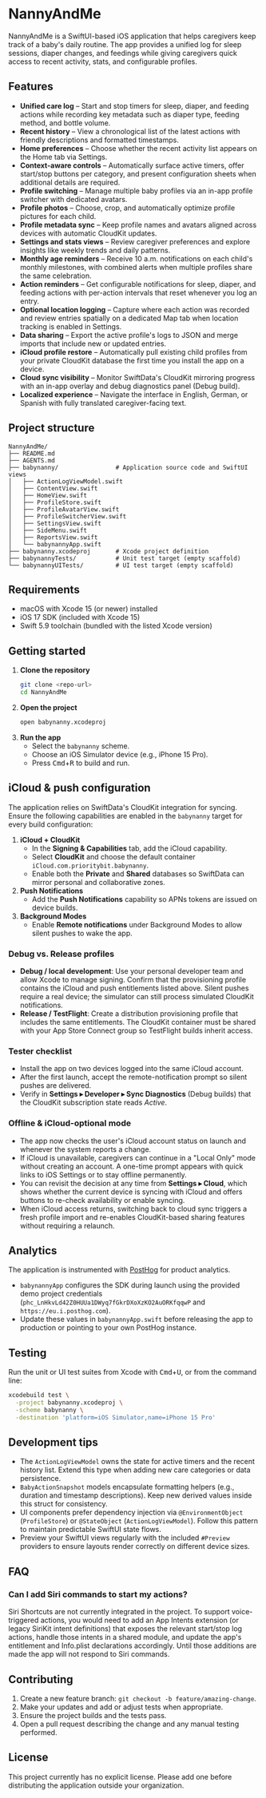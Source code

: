 # NannyAndMe

NannyAndMe is a SwiftUI-based iOS application that helps caregivers keep track of a baby's daily routine. The app provides a unified log for sleep sessions, diaper changes, and feedings while giving caregivers quick access to recent activity, stats, and configurable profiles.

## Features

- **Unified care log** – Start and stop timers for sleep, diaper, and feeding actions while recording key metadata such as diaper type, feeding method, and bottle volume.
- **Recent history** – View a chronological list of the latest actions with friendly descriptions and formatted timestamps.
- **Home preferences** – Choose whether the recent activity list appears on the Home tab via Settings.
- **Context-aware controls** – Automatically surface active timers, offer start/stop buttons per category, and present configuration sheets when additional details are required.
- **Profile switching** – Manage multiple baby profiles via an in-app profile switcher with dedicated avatars.
- **Profile photos** – Choose, crop, and automatically optimize profile pictures for each child.
- **Profile metadata sync** – Keep profile names and avatars aligned across devices with automatic CloudKit updates.
- **Settings and stats views** – Review caregiver preferences and explore insights like weekly trends and daily patterns.
- **Monthly age reminders** – Receive 10 a.m. notifications on each child's monthly milestones, with combined alerts when multiple profiles share the same celebration.
- **Action reminders** – Get configurable notifications for sleep, diaper, and feeding actions with per-action intervals that reset whenever you log an entry.
- **Optional location logging** – Capture where each action was recorded and review entries spatially on a dedicated Map tab when location tracking is enabled in Settings.
- **Data sharing** – Export the active profile's logs to JSON and merge imports that include new or updated entries.
- **iCloud profile restore** – Automatically pull existing child profiles from your private CloudKit database the first time you install the app on a device.
- **Cloud sync visibility** – Monitor SwiftData's CloudKit mirroring progress with an in-app overlay and debug diagnostics panel (Debug build).
- **Localized experience** – Navigate the interface in English, German, or Spanish with fully translated caregiver-facing text.

## Project structure

```
NannyAndMe/
├── README.md
├── AGENTS.md
├── babynanny/                # Application source code and SwiftUI views
│   ├── ActionLogViewModel.swift
│   ├── ContentView.swift
│   ├── HomeView.swift
│   ├── ProfileStore.swift
│   ├── ProfileAvatarView.swift
│   ├── ProfileSwitcherView.swift
│   ├── SettingsView.swift
│   ├── SideMenu.swift
│   ├── ReportsView.swift
│   └── babynannyApp.swift
├── babynanny.xcodeproj       # Xcode project definition
├── babynannyTests/           # Unit test target (empty scaffold)
└── babynannyUITests/         # UI test target (empty scaffold)
```

## Requirements

- macOS with Xcode 15 (or newer) installed
- iOS 17 SDK (included with Xcode 15)
- Swift 5.9 toolchain (bundled with the listed Xcode version)

## Getting started

1. **Clone the repository**
   ```bash
   git clone <repo-url>
   cd NannyAndMe
   ```
2. **Open the project**
   ```bash
   open babynanny.xcodeproj
   ```
3. **Run the app**
   - Select the `babynanny` scheme.
   - Choose an iOS Simulator device (e.g., iPhone 15 Pro).
   - Press <kbd>Cmd</kbd>+<kbd>R</kbd> to build and run.

## iCloud & push configuration

The application relies on SwiftData's CloudKit integration for syncing. Ensure the following capabilities are enabled in the `babynanny` target for every build configuration:

1. **iCloud + CloudKit**
   - In the **Signing & Capabilities** tab, add the iCloud capability.
   - Select **CloudKit** and choose the default container `iCloud.com.prioritybit.babynanny`.
   - Enable both the **Private** and **Shared** databases so SwiftData can mirror personal and collaborative zones.
2. **Push Notifications**
   - Add the **Push Notifications** capability so APNs tokens are issued on device builds.
3. **Background Modes**
   - Enable **Remote notifications** under Background Modes to allow silent pushes to wake the app.

### Debug vs. Release profiles

- **Debug / local development**: Use your personal developer team and allow Xcode to manage signing. Confirm that the provisioning profile contains the iCloud and push entitlements listed above. Silent pushes require a real device; the simulator can still process simulated CloudKit notifications.
- **Release / TestFlight**: Create a distribution provisioning profile that includes the same entitlements. The CloudKit container must be shared with your App Store Connect group so TestFlight builds inherit access.

### Tester checklist

- Install the app on two devices logged into the same iCloud account.
- After the first launch, accept the remote-notification prompt so silent pushes are delivered.
- Verify in **Settings ▸ Developer ▸ Sync Diagnostics** (Debug builds) that the CloudKit subscription state reads *Active*.

### Offline & iCloud-optional mode

- The app now checks the user's iCloud account status on launch and whenever the system reports a change.
- If iCloud is unavailable, caregivers can continue in a "Local Only" mode without creating an account. A one-time prompt appears with quick links to iOS Settings or to stay offline permanently.
- You can revisit the decision at any time from **Settings ▸ Cloud**, which shows whether the current device is syncing with iCloud and offers buttons to re-check availability or enable syncing.
- When iCloud access returns, switching back to cloud sync triggers a fresh profile import and re-enables CloudKit-based sharing features without requiring a relaunch.

## Analytics

The application is instrumented with [PostHog](https://posthog.com/) for product analytics.

- `babynannyApp` configures the SDK during launch using the provided demo project credentials
  (`phc_LnHkvLd42Z0HUUa1DWyq7fGkrDXoXzKO2AuORKfqqwP` and `https://eu.i.posthog.com`).
- Update these values in `babynannyApp.swift` before releasing the app to production or pointing to your own PostHog
  instance.

## Testing

Run the unit or UI test suites from Xcode with <kbd>Cmd</kbd>+<kbd>U</kbd>, or from the command line:

```bash
xcodebuild test \
  -project babynanny.xcodeproj \
  -scheme babynanny \
  -destination 'platform=iOS Simulator,name=iPhone 15 Pro'
```

## Development tips

- The `ActionLogViewModel` owns the state for active timers and the recent history list. Extend this type when adding new care categories or data persistence.
- `BabyActionSnapshot` models encapsulate formatting helpers (e.g., duration and timestamp descriptions). Keep new derived values inside this struct for consistency.
- UI components prefer dependency injection via `@EnvironmentObject` (`ProfileStore`) or `@StateObject` (`ActionLogViewModel`). Follow this pattern to maintain predictable SwiftUI state flows.
- Preview your SwiftUI views regularly with the included `#Preview` providers to ensure layouts render correctly on different device sizes.

## FAQ

### Can I add Siri commands to start my actions?

Siri Shortcuts are not currently integrated in the project. To support voice-triggered actions, you would need to add an App Intents extension (or legacy SiriKit intent definitions) that exposes the relevant start/stop log actions, handle those intents in a shared module, and update the app's entitlement and Info.plist declarations accordingly. Until those additions are made the app will not respond to Siri commands.

## Contributing

1. Create a new feature branch: `git checkout -b feature/amazing-change`.
2. Make your updates and add or adjust tests when appropriate.
3. Ensure the project builds and the tests pass.
4. Open a pull request describing the change and any manual testing performed.

## License

This project currently has no explicit license. Please add one before distributing the application outside your organization.
